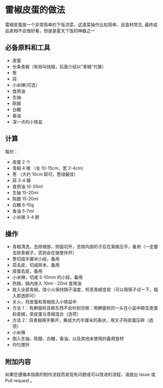 # 雷椒皮蛋的做法

雷椒皮蛋是一个非常简单的下饭凉菜，这道菜操作比较简单，且食材常见, 最终成品卖相不会很好看，但是是夏天下饭的神器之一

## 必备原料和工具

- 皮蛋
- 长条青椒（有些叫线椒，后面介绍以“青椒”代替）
- 葱
- 蒜
- 小米辣(可选）
- 食用油
- 生抽
- 陈醋
- 白糖
- 香油
- 深一点的小铁盆

## 计算

每份：

- 皮蛋 2 个
- 青椒 4 根 （长 10-15cm，宽 2-4cm）
- 葱 （大约 10cm 即可，葱绿最佳）
- 蒜 3-4 瓣
- 食用油 10-20ml
- 生抽 15-20ml
- 陈醋 15-20ml
- 白糖 6-10g
- 香油 5-7ml
- 小米辣 3-4 颗

## 操作

- 青椒清洗，去除根部，侧面切开，去除内部的子后在案板压平，备用（一定要去除青椒子，否则会在锅里炸开）
- 葱切成半厘米小段，备用
- 蒜去皮，切成碎末，备用
- 皮蛋去皮，备用
- 小米辣，切成 5-10mm 的小段，备用
- 热锅，锅内放入 10ml - 20ml 食用油
- 放入全部青椒，改小火保持锅子温度，煎至青椒变软（可以用筷子试一下，插入即透即可）
- 关火，将皮蛋和青椒放入小铁盆中
- 方法 1： 有擀面杖且砸东西不会吵到邻居：用擀面杖的一头在小盆中砸击皮蛋和青椒，至皮蛋与青椒混合（选项）
- 方法 2：将青椒用手撕开，撕成大约半厘米的条状，用叉子将皮蛋压碎（选项）
- 小米辣
- 倒入生抽，陈醋，白糖，香油，以及其他未使用的备用食材
- 均匀搅拌

## 附加内容

如果您遵循本指南的制作流程而发现有问题或可以改进的流程，请提出 Issue 或 Pull request 。
